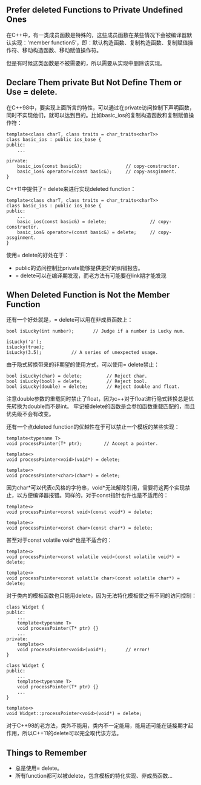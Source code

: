 ## Prefer deleted Functions to Private Undefined Ones

在C++中，有一类成员函数是特殊的，这些成员函数在某些情况下会被编译器默认实现：'member function5'，即：默认构造函数、复制构造函数、复制赋值操作符、移动构造函数、移动赋值操作符。

但是有时候这类函数是不被需要的，所以需要从实现中删除该实现。

## Declare Them private But Not Define Them or Use = delete.

在C++98中，要实现上面所言的特性，可以通过在private访问控制下声明函数，同时不实现他们，就可以达到目的。比如basic_ios的复制构造函数和复制赋值操作符：

    template<class charT, class traits = char_traits<charT>>
    class basic_ios : public ios_base {
    public:
        ...
        
    pirvate:
        basic_ios(const basic&);                // copy-constructor.
        basic_ios& operator=(const basic&);     // copy-assginment.
    }

C++11中提供了= delete来进行实现deleted function：

    template<class charT, class traits = char_traits<charT>>
    class basic_ios : public ios_base {
    public:
        ...
        basic_ios(const basic&) = delete;                // copy-constructor.
        basic_ios& operator=(const basic&) = delete;     // copy-assginment.
    }
    
使用= delete的好处在于：
- public的访问控制比private能够提供更好的纠错报告。
- = delete可以在编译期发现，而老方法有可能要在link期才能发现

## When Deleted Function is Not the Member Function

还有一个好处就是，= delete可以用在非成员函数上：

    bool isLucky(int number);       // Judge if a number is Lucky num.

    isLucky('a');
    isLucky(true);
    isLucky(3.5);           // A series of unexpected usage.

由于隐式转换带来的非期望的使用方式，可以使用= delete禁止：

    bool isLucky(char) = delete;         // Reject char.
    bool isLucky(bool) = delete;         // Reject bool.
    bool isLucky(double) = delete;       // Reject double and float.

注意double参数的重载同时禁止了float，因为c++对于float进行隐式转换总是优先转换为double而不是int。
牢记被delete的函数是会参加函数重载匹配的，而且优先级不会有改变。

还有一个点deleted function的优越性在于可以禁止一个模板的某些实现：

    template<typename T>
    void processPointer(T* ptr);        // Accept a pointer.

    template<>
    void processPointer<void>(void*) = delete;

    template<>
    void processPointer<char>(char*) = delete;

因为char\*可以代表c风格的字符串，void\*无法解除引用，需要将这两个实现禁止，以方便编译器报错。同样的，对于const指针也许也是不适用的：
    
    template<>
    void processPointer<const void>(const void*) = delete;

    template<>
    void processPointer<const char>(const char*) = delete;

甚至对于const volatile void*也是不适合的：

    template<>
    void processPointer<const volatile void>(const volatile void*) = delete;

    template<>
    void processPointer<const volatile char>(const volatile char*) = delete;

对于类内的模板函数也只能用delete，因为无法特化模板使之有不同的访问控制：

    class Widget {
    public:
        ...
        template<typename T>
        void processPointer(T* ptr) {}
        ...
    private:
        template<>
        void processPointer<void>(void*);       // error!
    }

    class Widget {
    public:
        ...
        template<typename T>
        void processPointer(T* ptr) {}
        ...
    }

    template<>
    void Widget::processPointer<void>(void*) = delete;

对于C++98的老方法，类外不能用，类内不一定能用，能用还可能在链接期才起作用，所以C++11的delete可以完全取代该方法。

## Things to Remember

- 总是使用= delete。
- 所有function都可以被delete，包含模板的特化实现、非成员函数...